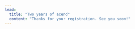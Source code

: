 ```yaml
---
lead:
  title: "Two years of acend"
  content: "Thanks for your registration. See you soon!"
---
```

